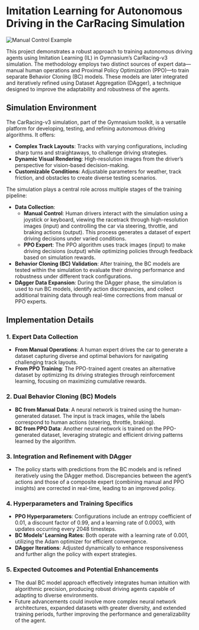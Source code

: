 # Imitation Learning for Autonomous Driving in the CarRacing Simulation

 ![Manual Control Example](images/none.gif)


This project demonstrates a robust approach to training autonomous driving agents using Imitation Learning (IL) in Gymnasium’s CarRacing-v3 simulation. The methodology employs two distinct sources of expert data—manual human operations and Proximal Policy Optimization (PPO)—to train separate Behavior Cloning (BC) models. These models are later integrated and iteratively refined using Dataset Aggregation (DAgger), a technique designed to improve the adaptability and robustness of the agents.

## Simulation Environment

The CarRacing-v3 simulation, part of the Gymnasium toolkit, is a versatile platform for developing, testing, and refining autonomous driving algorithms. It offers:
- **Complex Track Layouts**: Tracks with varying configurations, including sharp turns and straightaways, to challenge driving strategies.
- **Dynamic Visual Rendering**: High-resolution images from the driver’s perspective for vision-based decision-making.
- **Customizable Conditions**: Adjustable parameters for weather, track friction, and obstacles to create diverse testing scenarios.

The simulation plays a central role across multiple stages of the training pipeline:
- **Data Collection**:
  - **Manual Control**: Human drivers interact with the simulation using a joystick or keyboard, viewing the racetrack through high-resolution images (input) and controlling the car via steering, throttle, and braking actions (output). This process generates a dataset of expert driving decisions under varied conditions.
  - **PPO Expert**: The PPO algorithm uses track images (input) to make driving decisions (output) while optimizing policies through feedback based on simulation rewards.
- **Behavior Cloning (BC) Validation**: After training, the BC models are tested within the simulation to evaluate their driving performance and robustness under different track configurations.
- **DAgger Data Expansion**: During the DAgger phase, the simulation is used to run BC models, identify action discrepancies, and collect additional training data through real-time corrections from manual or PPO experts.



## Implementation Details

### 1. Expert Data Collection
- **From Manual Operations**: A human expert drives the car to generate a dataset capturing diverse and optimal behaviors for navigating challenging track layouts.
- **From PPO Training**: The PPO-trained agent creates an alternative dataset by optimizing its driving strategies through reinforcement learning, focusing on maximizing cumulative rewards.

### 2. Dual Behavior Cloning (BC) Models
- **BC from Manual Data**: A neural network is trained using the human-generated dataset. The input is track images, while the labels correspond to human actions (steering, throttle, braking).
- **BC from PPO Data**: Another neural network is trained on the PPO-generated dataset, leveraging strategic and efficient driving patterns learned by the algorithm.

### 3. Integration and Refinement with DAgger
- The policy starts with predictions from the BC models and is refined iteratively using the DAgger method. Discrepancies between the agent’s actions and those of a composite expert (combining manual and PPO insights) are corrected in real-time, leading to an improved policy.

### 4. Hyperparameters and Training Specifics
- **PPO Hyperparameters**: Configurations include an entropy coefficient of 0.01, a discount factor of 0.99, and a learning rate of 0.0003, with updates occurring every 2048 timesteps.
- **BC Models’ Learning Rates**: Both operate with a learning rate of 0.001, utilizing the Adam optimizer for efficient convergence.
- **DAgger Iterations**: Adjusted dynamically to enhance responsiveness and further align the policy with expert strategies.

### 5. Expected Outcomes and Potential Enhancements
- The dual BC model approach effectively integrates human intuition with algorithmic precision, producing robust driving agents capable of adapting to diverse environments.
- Future advancements could involve more complex neural network architectures, expanded datasets with greater diversity, and extended training periods, further improving the performance and generalizability of the agent.


